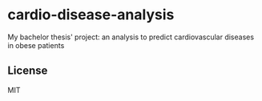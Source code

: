 # cardio-disease-analysis
My bachelor thesis' project: an analysis to predict cardiovascular diseases in obese patients


## License

MIT